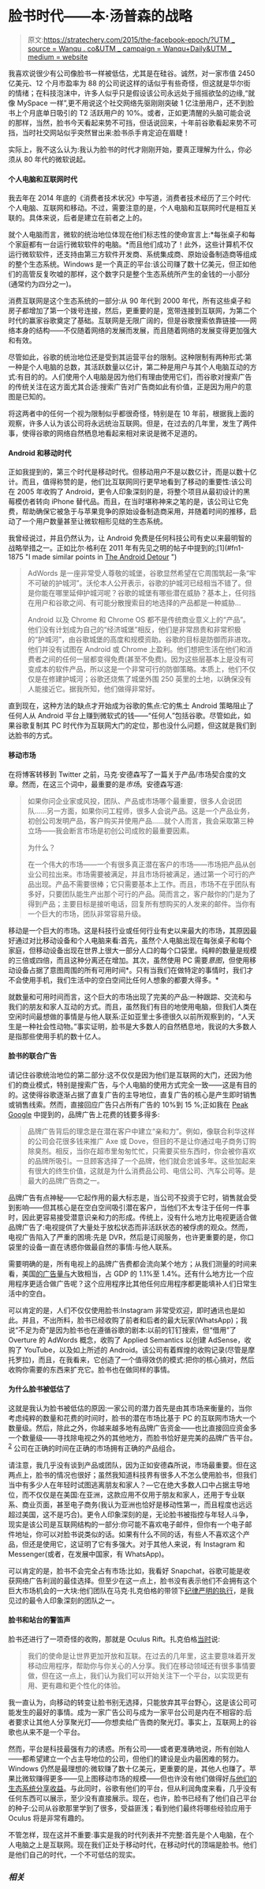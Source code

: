# 脸书时代——本·汤普森的战略

> 原文:[https://stratechery.com/2015/the-facebook-epoch/?UTM _ source = Wanqu . co&UTM _ campaign = Wanqu+Daily&UTM _ medium = website](https://stratechery.com/2015/the-facebook-epoch/?utm_source=wanqu.co&utm_campaign=Wanqu+Daily&utm_medium=website)

我喜欢说很少有公司像脸书一样被低估，尤其是在硅谷。诚然，对一家市值 2450 亿美元、12 个月市盈率为 88 的公司说这样的话似乎有些奇怪，但这就是华尔街的情绪；在科技泡沫中，许多人似乎只是假设该公司永远处于摇摇欲坠的边缘,“就像 MySpace 一样”,更不用说这个社交网络先驱刚刚突破 1 亿注册用户，还不到脸书上个月底单日吸引的 T2 活跃用户的 10%。或者，正如更清醒的头脑可能会说的那样，当然，脸书今天看起来势不可挡，但话说回来，十年前谷歌看起来势不可挡，当时社交网站似乎突然冒出来:脸书杀手肯定迫在眉睫！

实际上，我不这么认为:我认为脸书的时代才刚刚开始，要真正理解为什么，你必须从 80 年代的微软说起。

#### 个人电脑和互联网时代

我去年在 2014 年底的《消费者技术状况》中写道，消费者技术经历了三个时代:个人电脑、互联网和移动。不过，需要注意的是，个人电脑和互联网时代是相互关联的。具体来说，后者是建立在前者之上的。

就个人电脑而言，微软的统治地位体现在他们标志性的使命宣言上:*每张桌子和每个家庭都有一台运行微软软件的电脑。*而且他们成功了！此外，这些计算机不仅运行微软软件，还支持由第三方软件开发商、系统集成商、原始设备制造商等组成的整个生态系统。Windows 是一个真正的平台:该公司赚了数十亿美元，但正如他们的高管反复吹嘘的那样，这个数字只是整个生态系统所产生的金钱的一小部分(通常约为四分之一)。

消费互联网是这个生态系统的一部分:从 90 年代到 2000 年代，所有这些桌子和房子都增加了第一个拨号连接，然后，更重要的是，宽带连接到互联网，为第二个时代的赢家谷歌奠定了基础。互联网是无限广阔的，但是谷歌搜索依靠链接——网络本身的结构——不仅随着网络的发展而发展，而且随着网络的发展变得更加强大和有效。

尽管如此，谷歌的统治地位还是受到其运营平台的限制。这种限制有两种形式:第一种是个人电脑的总数，其活跃数量以亿计，第二种是用户与其个人电脑互动的方式:有目的的。人们使用个人电脑是因为他们有理由使用它们，而谷歌对搜索广告的传统关注在这方面尤其合适:搜索广告对广告商如此有价值，正是因为用户的意图是已知的。

将这两者中的任何一个视为限制似乎都很奇怪，特别是在 10 年前，根据我上面的观察，许多人认为该公司将永远统治互联网。但是，在过去的几年里，发生了两件事，使得谷歌的网络自然栖息地看起来相对来说是微不足道的。

#### Android 和移动时代

正如我提到的，第三个时代是移动时代。但移动用户不是以数亿计，而是以数十亿计。而且，值得称赞的是，他们比互联网同行更早地看到了移动的重要性:该公司在 2005 年收购了 Android，更令人印象深刻的是，将整个项目从最初设计的黑莓模仿者转向 iPhone 替代品。而且，在当时堪称神来之笔的是，该公司让它免费，帮助确保它被急于与苹果竞争的原始设备制造商采用，并随着时间的推移，启动了一个用户数量甚至让微软相形见绌的生态系统。

我曾经说过，并且仍然认为，让 Android 免费是任何科技公司有史以来最明智的战略举措之一。正如比尔·格利在 2011 年有先见之明的帖子中提到的[:](http://abovethecrowd.com/2011/03/24/freight-train-that-is-android/)[1](#fn1-1875 "I made similar points in <a href="https://stratechery.com/2013/the-android-detour/">The Android Detour</a> ")

> AdWords 是一座非常受人尊敬的城堡，谷歌显然希望在它周围筑起一条“牢不可破的护城河”。沃伦本人公开表示，谷歌的护城河已经相当不错了。但是你能在哪里延伸护城河呢？谷歌的城堡有哪些潜在威胁？基本上，任何挡在用户和谷歌之间、有可能分散搜索目的地选择的产品都是一种威胁…
> 
> Android 以及 Chrome 和 Chrome OS 都不是传统商业意义上的“产品”。他们没有计划成为自己的“经济城堡”相反，他们是非常昂贵和非常积极的“护城河”，由谷歌城堡的高度和规模资助。谷歌的目标是防御而非进攻。他们并没有试图在 Android 或 Chrome 上盈利。他们想把生活在他们和消费者之间的任何一层都变得免费(甚至不免费)。因为这些层基本上是没有可变成本的软件产品，所以这是一个非常可行的防御策略。本质上，他们不仅仅是在修建护城河；谷歌还烧焦了城堡外围 250 英里的土地，以确保没有人能接近它。据我所知，他们做得非常好。

直到现在，这种方法的缺点才开始成为谷歌的焦点:它的焦土 Android 策略阻止了任何人从 Android 平台上赚到微软式的钱——“任何人”包括谷歌。尽管如此，如果谷歌复制其 PC 时代作为互联网大门的定位，那也没什么问题，但这就是我们到达脸书的方式。

#### 移动市场

在将博客转移到 Twitter 之前，马克·安德森写了一篇关于产品/市场契合度的文章。然而，在这三个词中，最重要的是*市场*。安德森写道:

> 如果你问企业家或风投，团队、产品或市场哪个最重要，很多人会说团队……另一方面，如果你问工程师，很多人会说产品。这是一个产品业务，初创公司发明产品，客户购买并使用产品……就个人而言，我会采取第三种立场——我会断言市场是初创公司成败的最重要因素。
> 
> 为什么？
> 
> 在一个伟大的市场——一个有很多真正潜在客户的市场——市场把产品从创业公司拉出来。市场需要被满足，并且市场将被满足，通过第一个可行的产品出现。产品不需要很棒；它只需要基本上工作。而且，市场不在乎团队有多好，只要团队能生产出那个可行的产品。简而言之，客户敲你的门是为了得到产品；主要目标是接听电话，回复所有想购买的人发来的邮件。当你有一个巨大的市场，团队非常容易升级。

移动是一个巨大的市场。这是科技行业或任何行业有史以来最大的市场，其原因最好通过对比移动设备和个人电脑来看:首先，虽然个人电脑出现在每张桌子和每个家庭，但移动设备出现在世界上很大一部分人口的每个口袋里。纯粹的数量是规模的三倍或四倍，而且这种分离还在增加。其次，虽然使用 PC 需要*意图*，但使用移动设备占据了意图周围的所有可用时间*。只有当我们在做特定的事情时，我们才不会使用手机，我们生活中的空白空间比任何人想象的都要大得多。*

就数量和可用时间而言，这个巨大的市场出现了完美的产品:一种跟踪、交流和与我们的朋友和家人互动的方式。而且，虽然我们有目的地使用电脑，但我们人类在空闲时间最想做的事情是与他人联系:正如亚里士多德很久以前所观察到的，“人天生是一种社会性动物。”事实证明，脸书是大多数人的自然栖息地，我说的大多数人是指那些使用手机的数十亿人。

#### 脸书的联合广告

请记住谷歌统治地位的第二部分:这不仅仅是因为他们是互联网的大门，还因为他们的商业模式，特别是搜索广告，与个人电脑的使用方式完全一致——这是有目的的。这使得谷歌逐渐占据了直复广告的主导地位，直复广告的核心是产生即时销售或销售线索。然而，直接回应广告只占所有广告的 10%到 15 %;正如我在 [Peak Google](https://stratechery.com/2014/peak-google/) 中提到的，品牌广告上花费的钱要多得多:

> 品牌广告背后的理念是在潜在客户中建立“亲和力”。例如，像联合利华这样的公司会花很多钱来推广 Axe 或 Dove，但目的不是让你通过电子商务订购除臭剂。相反，当你在超市里匆匆忙忙，只需要买些东西时，你会被你喜欢的品牌所吸引。一旦顾客选择了一个品牌，他们就会忠诚多年。这些加起来有很大的终生价值，这就是为什么消费品公司、电信公司、汽车公司等。是最大的品牌广告商之一。

品牌广告有点神秘——它起作用的最大标志是，当公司不投资于它时，销售就会受到影响——但其核心是在空白空间吸引潜在客户，当他们不太专注于任何一件事时，因此更容易接受潜意识亲和力的形成。传统上，没有什么地方比电视更适合做品牌广告了:电视提供了大量处于放松状态而非活跃状态的被俘虏的观众。然而，电视广告陷入了严重的困境:先是 DVR，然后是订阅服务，也许更重要的是，你口袋里的设备一直在诱惑你做最自然的事情:与他人联系。

需要明确的是，所有电视上的品牌广告费都会流向某个地方；从我们测量的时间来看，美国[的广告量与](http://www.bloomberg.com/bw/articles/2014-03-03/advertisings-century-of-flat-line-growth)大致相当，占 GDP 的 1.1%至 1.4%。还有什么地方比一个应用程序更适合做广告呢？这个应用程序比其他任何应用程序都更能填补人们日常生活中的空白。

可以肯定的是，人们不仅仅使用脸书:Instagram 非常受欢迎，即时通讯也是如此。并且，不出所料，脸书已经收购了前者和后者的最大玩家(WhatsApp)；我说“不足为奇”是因为脸书也在遵循谷歌的剧本:以前的钉钉搜索，但“借用”了 Overture 的 AdWords 概念，收购了 Applied Semantics 以创建 AdSense，收购了 YouTube，以及如上所述的 Android。该公司有着辉煌的收购记录(尽管是摩托罗拉)，而且，在我看来，它创造了一个值得效仿的模式:把你的核心搞对，然后收购你需要的东西来扩充它。脸书也在做同样的事情。

#### 为什么脸书被低估了

这就是我认为脸书被低估的原因:一家公司的潜力首先是由其市场来衡量的，当你考虑纯粹的数量和花费的时间时，脸书的潜在市场比基于 PC 的互联网市场大一个数量级。然后，除此之外，你越来越多地有品牌广告资金——也比直接回应资金多一个数量级——寻找除电视之外的其他地方，而脸书恰好是完美的品牌广告平台。 <sup id="rf2-1875">[2](#fn2-1875 "It should be noted that to date Facebook has made most of its money from direct response advertising, especially app install ads; however, I expect the percentage of revenue from these ads to continue its steady decline as a percentage of Facebook’s revenue")</sup> 公司在正确的时间在正确的市场拥有正确的产品组合。

请注意，我几乎没有谈到产品或团队，因为正如安德森所说，市场最重要。但在这两点上，脸书的情况也很好；虽然我知道科技界有很多人不怎么使用脸书，但我们当中有多少人在年轻时试图逃离朋友和家人？—它在绝大多数人口中占据主导地位，而不仅仅是在美国:在亚洲，这款应用不仅用于朋友和家人，还用于专业联系、商业页面，甚至电子商务(我认为亚洲也恰好是移动性第一，而且程度也远远超过美国，这不是巧合)。更令人印象深刻的是，无论脸书被指控与年轻人斗争，现实是该公司是互联网结构的一部分:你可能不喜欢电子邮件，但你有一个电子邮件地址，你可以对脸书说类似的话。如果有什么不同的话，有些人不喜欢这个产品，但还是使用它，这证明了它有多强大。对于其他人来说，有 Instagram 和 Messenger(或者，在发展中国家，有 WhatsApp)。

可以肯定的是，脸书不会完全占有市场:比如，我看好 Snapchat，谷歌可能是收获网络广告利润的最佳选择。但至少在这一点上，脸书没有表示他们不会拥有这个巨大市场机会的一大块:他们团队在马克·扎克伯格的带领下[纪律严明的执行](https://stratechery.com/2015/daily-update-facebooks-earnings-naverline-disappoint/)，是我见过的最令人印象深刻的团队之一。

#### 脸书和站台的警笛声

脸书还进行了一项奇怪的收购，那就是 Oculus Rift。扎克伯格[当时](https://www.facebook.com/zuck/posts/10101319050523971)说:

> 我们的使命是让世界更加开放和互联。在过去的几年里，这主要意味着开发移动应用程序，帮助你与你关心的人分享。我们在移动领域还有很多事情要做，但在这一点上，我们认为我们可以开始关注下一个平台，以实现更有用、更有趣和更个性化的体验。

我一直认为，向移动的转变让脸书别无选择，只能放弃其平台野心，这是该公司可能发生的最好的事情。成为一家广告公司与成为一家平台公司是内在不相容的:后者要求让其他人分享聚光灯——你想卖给广告商的聚光灯。事实上，互联网上的谷歌也从来不是一个平台。

然而，平台是科技最强有力的诱惑。所有公司——或者更准确地说，所有创始人——都希望建立一个占主导地位的公司，但他们的建设是业内最困难的努力。Windows 仍然是最理想的:微软赚了数十亿美元，更重要的是，其他人也赚了。苹果比微软赚得更多——见上图移动市场的规模——但也许没有他们做得好[与他们的生态系统分享收益](https://stratechery.com/2015/from-products-to-platforms/)。与此同时，谷歌有他们的平台，但从利润角度来看，几乎没有任何东西可以展示，至少没有直接展示。现在，也许，脸书已经有了他们自己平台的种子:公司从谷歌那里学到了很多，受益匪浅；看到他们最终将哪些经验应用于 Oculus 将是非常有趣的。

不管怎样，现在这并不重要:事实是我的时代列表并不完整:首先是个人电脑，在个人电脑之上是互联网。现在我们正处于移动时代，在移动时代的顶端是脸书。他们是他们自己的时代，一个不可低估的现实。

### *相关*